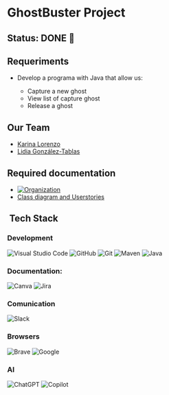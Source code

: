 
# GhostBuster Project

## Status: DONE 🚀

## Requeriments 
- Develop a programa with Java that allow us:

    - Capture a new ghost
    - View list of capture ghost
    - Release a ghost

## Our Team
- [Karina Lorenzo](https://github.com/karinalorenzo)
- [Lidia González-Tablas](https://github.com/Lgtf5)

## Required documentation 
- [![Organization](https://img.shields.io/badge/-Jira-0052CC?logo=jira&logoColor=white&style=flat)](https://jesusenjamio.atlassian.net/jira/core/projects/GTMS/board)
- [Class diagram and Userstories](https://app.diagrams.net/#G1H0Fqh-f4f6S4VqPCa3GoZZkEa4_t3PHq#%7B%22pageId%22%3A%22X7rm7J-QEX2SyxZ-X8iI%22%7D)

## &nbsp;Tech Stack

### Development

![Visual Studio Code](https://img.shields.io/badge/-Visual_Studio_Code-007ACC?logo=visual-studio-code&logoColor=white&style=flat)
![GitHub](https://img.shields.io/badge/-GitHub-181717?logo=github&logoColor=white&style=flat)
![Git](https://img.shields.io/badge/-Git-F05032?logo=git&logoColor=white&style=flat) 
![Maven](https://img.shields.io/badge/-Maven-C71A36?logo=apache-maven&logoColor=white&style=flat)
![Java](https://img.shields.io/badge/-Java-007396?logo=java&logoColor=white&style=flat)
 
 ### Documentation:

![Canva](https://img.shields.io/badge/-Canva-00C4CC?logo=canva&logoColor=white&style=flat)
![Jira](https://img.shields.io/badge/-Jira-0052CC?logo=jira&logoColor=white&style=flat)

 ### Comunication
![Slack](https://img.shields.io/badge/-Slack-4A154B?logo=slack&logoColor=white&style=flat)

### Browsers
![Brave](https://img.shields.io/badge/-Brave-FB542B?logo=brave&logoColor=white&style=flat)
![Google](https://img.shields.io/badge/-Google-4285F4?logo=google&logoColor=white&style=flat)

### AI
![ChatGPT](https://img.shields.io/badge/-ChatGPT-10A37F?logo=openai&logoColor=white&style=flat)
![Copilot](https://img.shields.io/badge/-Copilot-0078D4?style=flat&logo=microsoft&logoColor=white)
